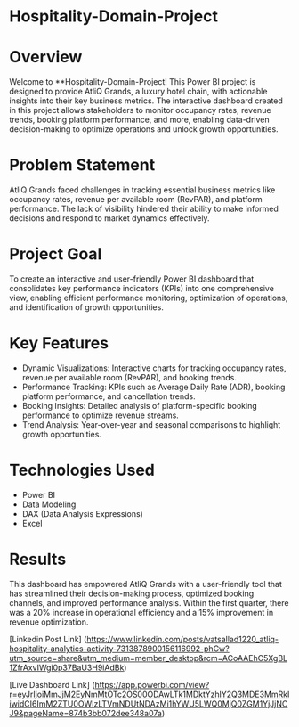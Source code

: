 # Hospitality-Domain-Project

# Overview
Welcome to **Hospitality-Domain-Project! This Power BI project is designed to provide AtliQ Grands, a luxury hotel chain, with actionable insights into their key business metrics. The interactive dashboard created in this project allows stakeholders to monitor occupancy rates, revenue trends, booking platform performance, and more, enabling data-driven decision-making to optimize operations and unlock growth opportunities.

# Problem Statement
AtliQ Grands faced challenges in tracking essential business metrics like occupancy rates, revenue per available room (RevPAR), and platform performance. The lack of visibility hindered their ability to make informed decisions and respond to market dynamics effectively.

# Project Goal
To create an interactive and user-friendly Power BI dashboard that consolidates key performance indicators (KPIs) into one comprehensive view, enabling efficient performance monitoring, optimization of operations, and identification of growth opportunities.

# Key Features
 * Dynamic Visualizations: Interactive charts for tracking occupancy rates, revenue per available room (RevPAR), and booking trends.
 * Performance Tracking: KPIs such as Average Daily Rate (ADR), booking platform performance, and cancellation trends.
 * Booking Insights: Detailed analysis of platform-specific booking performance to optimize revenue streams.
 * Trend Analysis: Year-over-year and seasonal comparisons to highlight growth opportunities.

# Technologies Used
 - Power BI
 - Data Modeling
 - DAX (Data Analysis Expressions)
 - Excel

# Results
This dashboard has empowered AtliQ Grands with a user-friendly tool that has streamlined their decision-making process, optimized booking channels, and improved performance analysis. Within the first quarter, there was a 20% increase in operational efficiency and a 15% improvement in revenue optimization.

[Linkedin Post Link] (https://www.linkedin.com/posts/vatsallad1220_atliq-hospitality-analytics-activity-7313878900156116992-phCw?utm_source=share&utm_medium=member_desktop&rcm=ACoAAEhC5XgBL1ZfrAxvIWgi0p37BaU3H9iAdBk)

[Live Dashboard Link] (https://app.powerbi.com/view?r=eyJrIjoiMmJjM2EyNmMtOTc2OS00ODAwLTk1MDktYzhlY2Q3MDE3MmRkIiwidCI6ImM2ZTU0OWIzLTVmNDUtNDAzMi1hYWU5LWQ0MjQ0ZGM1YjJjNCJ9&pageName=874b3bb072dee348a07a)
